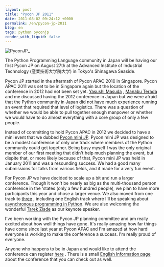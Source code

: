 ```yaml
---
layout: post
title: "Pycon JP 2011"
date: 2011-08-02 09:24:12 +0000
permalink: /en/pycon-jp-2011
blog: en
tags: python pyconjp
render_with_liquid: false
---
```


![PyconJP](http://static.ianlewis.org/prod/img/661/logo_small.png)\_

The Python Programming Language community in Japan will be having our
first Pycon JP on August 27th at the Advanced Institute of Industrial
Technology (産業技術大学院大学) in Tokyo's Shinagawa Seaside.

Pycon JP started in the aftermath of Pycon APAC 2010 in Singapore. Pycon
APAC 2011 was set to be in Singapore again but the location of the
conference in 2012 had not been set yet. [Yasushi
Masuda](https://twitter.com/whosaysni) , [Manabu
Terada](https://twitter.com/#!/terapyon) and me discussed having the
2012 conference in Japan but we were afraid that the Python community in
Japan did not have much experience running an event that required that
level of logistics. There was a question of whether we would be able to
pull together enough manpower or whether we would have to do almost
everything with a core group of only a few people.

Instead of committing to hold Pycon APAC in 2012 we decided to have a
mini event that we dubbed [Pycon mini
JP](https://sites.google.com/site/pyconminijp/). Pycon mini JP was
designed to be a modest conference of only one track where members of
the Python community could get together. Being busy myself I was the
only original member of our first meeting that didn't help much planning
the event, but dispite that, or more likely because of that, Pycon mini
JP was held in January 2011 and was a resounding success. We had a good
many submissions for talks from various fields, and it made for a very
fun event.

For Pycon JP we have decided to scale up a bit and run a larger
conference. Though it won't be nearly as big as the multi-thousand
person conference in the 'states (only a few hundred people), we plan to
have more participants this year and chose a larger venue. We also moved
from one track to [three](http://2011.pycon.jp/program) , including one
English track where I'll be speaking about [asynchronous programming in
Python](http://2011.pycon.jp/program/talks#asyncronous-python-programming).
We are also welcoming the wonderful [Tarek
Ziade](http://tarekziade.wordpress.com/2011/08/01/pycon-france-and-pycon-japan-this-summer/)
as our keynote speaker.

I've been working with the Pycon JP planning committee and am really
excited about how well things have gone. It's really amazing how far
things have come since last year at Pycon APAC and I'm amazed at how
hard everyone is working to make the conference a success. I'm really
proud of everyone.

Anyone who happens to be in Japan and would like to attend the
conference can register
[here](http://2011.pycon.jp/audience/registration) . There is a small
[English Information page](http://2011.pycon.jp/english-information)
about the conference that you can check out as well.
